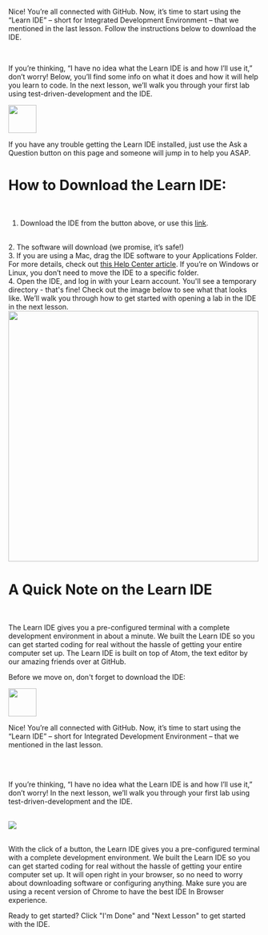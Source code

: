 <div class="readme-content-test--hide-when-active">

  Nice! You’re all connected with GitHub. Now, it’s time to start using the “Learn IDE” – short for Integrated Development Environment – that we mentioned in the last lesson. Follow the instructions below to download the IDE.
  
  <br>

  If you’re thinking, “I have no idea what the Learn IDE is and how I’ll use it,” don’t worry! Below, you’ll find some info on what it does and how it will help you learn to code. In the next lesson, we’ll walk you through your first lab using test-driven-development and the IDE. 

  <a href="https://learn.co/ide-3/download">
  <img height="56px" width="auto" src="https://s3-us-west-2.amazonaws.com/curriculum-content/streamlined-onboarding/download-ide-button.png" />
  </a>

  If you have any trouble getting the Learn IDE installed, just use the Ask a Question button on this page and someone will jump in to help you ASAP.

  <h1> How to Download the Learn IDE:</h1>
  
  <br>

  1. Download the IDE from the button above, or use this [link](https://learn.co/ide-3/download).
  <br>
  2. The software will download (we promise, it’s safe!)
  <br>
  3. If you are using a Mac, drag the IDE software to your Applications Folder. For more details, check out <a href="http://help.learn.co/the-learn-ide/moving-the-ide-from-downloads-to-applications-folder-for-osx"> this Help Center article</a>. If you’re on Windows or Linux, you don’t need to move the IDE to a specific folder.
  <br>
  4. Open the IDE, and log in with your Learn account. You'll see a temporary directory - that's fine! Check out the image below to see what that looks like. We’ll walk you through how to get started with opening a lab in the IDE in the next lesson.

  <img height="auto" width="500px" src="https://s3-us-west-2.amazonaws.com/curriculum-content/streamlined-onboarding/ide-temp-dir.png" />

  <br>

  <h1>A Quick Note on the Learn IDE</h1>
  
  <br>
  
  The Learn IDE gives you a pre-configured terminal with a complete development environment in about a minute. We built the Learn IDE so you can get started coding for real without the hassle of getting your entire computer set up. The Learn IDE is built on top of Atom, the text editor by our amazing friends over at GitHub.

  Before we move on, don't forget to download the IDE:

  <a href="https://learn.co/ide-3/download">
  <img height="56px" width="auto" src="https://s3-us-west-2.amazonaws.com/curriculum-content/streamlined-onboarding/download-ide-button.png" />
  </a>
</div>

<div class="readme-content-test--show-when-active">

  Nice! You’re all connected with GitHub. Now, it’s time to start using the “Learn IDE” – short for Integrated Development Environment – that we mentioned in the last lesson.
  
  <br>
  <br>

  If you’re thinking, “I have no idea what the Learn IDE is and how I’ll use it,” don’t worry! In the next lesson, we’ll walk you through your first lab using test-driven-development and the IDE.
  
  <br>
  
  <img height="auto" width="auto" src="https://s3-us-west-2.amazonaws.com/curriculum-content/onboarding/first-ide-lab/splitscreenide.png" />
  
  <br>
  <br>

  With the click of a button, the Learn IDE gives you a pre-configured terminal with a complete development environment. We built the Learn IDE so you can get started coding for real without the hassle of getting your entire computer set up. It will open right in your browser, so no need to worry about downloading software or configuring anything. Make sure you are using a recent version of Chrome to have the best IDE In Browser experience.
  
   Ready to get started? Click "I'm Done" and "Next Lesson" to get started with the IDE.

</div>
